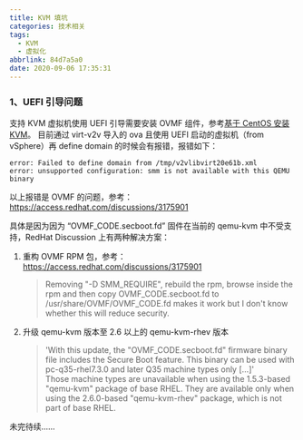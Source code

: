 ```yaml
---
title: KVM 填坑
categories: 技术相关
tags:
  - KVM
  - 虚拟化
abbrlink: 84d7a5a0
date: 2020-09-06 17:35:31
---
```

### 1、UEFI 引导问题

支持 KVM 虚拟机使用 UEFI 引导需要安装 OVMF 组件，参考[基于 CentOS 安装 KVM](https://blog.skyhive.tech/2020/06/10/%E5%9F%BA%E4%BA%8E-CentOS-%E5%AE%89%E8%A3%85-KVM/)。
目前通过 virt-v2v 导入的 ova 且使用 UEFI 启动的虚拟机（from vSphere）再 define domain 的时候会有报错，报错如下：

```shell
error: Failed to define domain from /tmp/v2vlibvirt20e61b.xml
error: unsupported configuration: smm is not available with this QEMU binary
```

以上报错是 OVMF 的问题，参考：<https://access.redhat.com/discussions/3175901>

具体是因为因为 “OVMF_CODE.secboot.fd” 固件在当前的 qemu-kvm 中不受支持，RedHat Discussion 上有两种解决方案：

1. 重构 OVMF RPM 包，参考： <https://access.redhat.com/discussions/3175901>
    > Removing "-D SMM_REQUIRE", rebuild the rpm, browse inside the rpm and then copy OVMF_CODE.secboot.fd to /usr/share/OVMF/OVMF_CODE.fd makes it work but I don't know whether this will reduce security.

2. 升级 qemu-kvm 版本至 2.6 以上的 qemu-kvm-rhev 版本
    > 'With this update, the "OVMF_CODE.secboot.fd" firmware binary file includes the Secure Boot feature. This binary can be used with pc-q35-rhel7.3.0 and later Q35 machine types only [...]'</br>Those machine types are unavailable when using the 1.5.3-based "qemu-kvm" package of base RHEL. They are available only when using the 2.6.0-based "qemu-kvm-rhev" package, which is not part of base RHEL.

未完待续……
